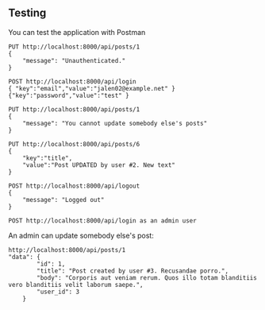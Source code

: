 ## Testing

You can test the application with Postman

```
PUT http://localhost:8000/api/posts/1
{ 
    "message": "Unauthenticated."
}
```

```
POST http://localhost:8000/api/login
{ "key":"email","value":"jalen02@example.net" }
{"key":"password","value":"test" }
```

```
PUT http://localhost:8000/api/posts/1
{
    "message": "You cannot update somebody else's posts"
}
```

```
PUT http://localhost:8000/api/posts/6
{
    "key":"title",
    "value":"Post UPDATED by user #2. New text" 
}
```

```
POST http://localhost:8000/api/logout
{
    "message": "Logged out"
}
```

```
POST http://localhost:8000/api/login as an admin user
```
An admin can update somebody else's post:
```
http://localhost:8000/api/posts/1
"data": {
        "id": 1,
        "title": "Post created by user #3. Recusandae porro.",
        "body": "Corporis aut veniam rerum. Quos illo totam blanditiis vero blanditiis velit laborum saepe.",
        "user_id": 3
    }
```    